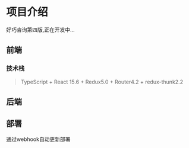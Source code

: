 # 项目介绍

好巧咨询第四版,正在开发中...

## 前端

### 技术栈

> TypeScript + React 15.6 + Redux5.0 + Router4.2 + redux-thunk2.2


## 后端


## 部署

通过webhook自动更新部署
